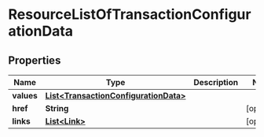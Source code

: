 

# ResourceListOfTransactionConfigurationData

## Properties

Name | Type | Description | Notes
------------ | ------------- | ------------- | -------------
**values** | [**List&lt;TransactionConfigurationData&gt;**](TransactionConfigurationData.md) |  | 
**href** | **String** |  |  [optional]
**links** | [**List&lt;Link&gt;**](Link.md) |  |  [optional]



